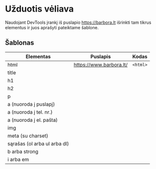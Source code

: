 # Užduotis vėliava

Naudojant DevTools įrankį iš puslapio https://barbora.lt išrinkti tam tikrus elementus ir juos aprašyti pateiktame šablone.

## Šablonas

| Elementas                    | Puslapis                | Kodas    |
| ---------------------------- | ----------------------- | -------- |
| html                         | https://www.barbora.lt/ | `<html>` |
| title                        |                         |          |
| h1                           |                         |          |
| h2                           |                         |          |
| p                            |                         |          |
| a (nuoroda į puslapį)        |                         |          |
| a (nuoroda į tel. nr.)       |                         |          |
| a (nuoroda į el. pašta)      |                         |          |
| img                          |                         |          |
| meta (su charset)            |                         |          |
| sąrašas (ol arba ul arba dl) |                         |          |
| b arba strong                |                         |          |
| i arba em                    |                         |          |
